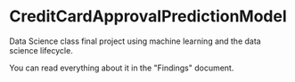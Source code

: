 # CreditCardApprovalPredictionModel
Data Science class final project using machine learning and the data science lifecycle.

You can read everything about it in the "Findings" document.
